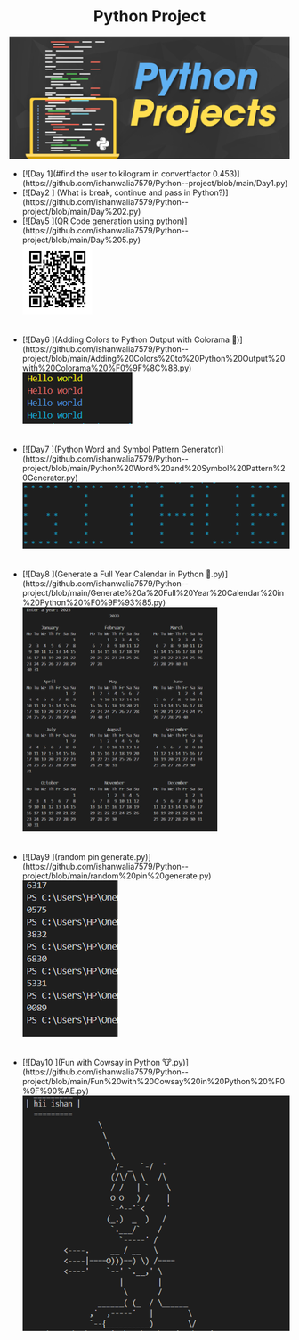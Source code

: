 <h1 align="center">Python Project</h1>
<img src="PythonProjects11.png">
<ul>
<li> [![Day 1](#find the user to kilogram in convertfactor 0.453)](https://github.com/ishanwalia7579/Python--project/blob/main/Day1.py)<br></li>
<li> [![Day2 ] (What is break, continue and pass in Python?)](https://github.com/ishanwalia7579/Python--project/blob/main/Day%202.py)</li>
<li>[![Day5 ](QR Code generation using python)](https://github.com/ishanwalia7579/Python--project/blob/main/Day%205.py)
<br> <img src="linkdin.png" width="125px"></li><br><br>
<li>[![Day6 ](Adding Colors to Python Output with Colorama 🌈)](https://github.com/ishanwalia7579/Python--project/blob/main/Adding%20Colors%20to%20Python%20Output%20with%20Colorama%20%F0%9F%8C%88.py)<br><img src="color full print.png"></li><br><br>
<li>[![Day7 ](Python Word and Symbol Pattern Generator)](https://github.com/ishanwalia7579/Python--project/blob/main/Python%20Word%20and%20Symbol%20Pattern%20Generator.py)<br><img src="github print for star.png"></li><br><br>
<li>[![Day8 ](Generate a Full Year Calendar in Python 📅.py)](https://github.com/ishanwalia7579/Python--project/blob/main/Generate%20a%20Full%20Year%20Calendar%20in%20Python%20%F0%9F%93%85.py)<br><img src="calendar.png" width="350px"></li><br><br>
<li>[![Day9 ](random pin generate.py)](https://github.com/ishanwalia7579/Python--project/blob/main/random%20pin%20generate.py)<br><img src="random pin gerentor.png"></li>
<br><br>
<li>[![Day10 ](Fun with Cowsay in Python 🐮.py)](https://github.com/ishanwalia7579/Python--project/blob/main/Fun%20with%20Cowsay%20in%20Python%20%F0%9F%90%AE.py)<br><img src="cow.png"></li>
